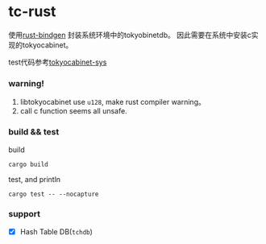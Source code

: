 # tc-rust
使用[rust-bindgen](https://github.com/rust-lang/rust-bindgen)
封装系统环境中的tokyobinetdb。
因此需要在系统中安装c实现的tokyocabinet。

test代码参考[tokyocabinet-sys](https://github.com/ehiggs/tokyocabinet-sys)

### warning!
1. libtokyocabinet use `u128`, make rust compiler warning。
2. call c function seems all unsafe.

### build && test
build
```shell
cargo build
```
test, and println
```shell
cargo test -- --nocapture
```

### support
- [x] Hash Table DB(`tchdb`)